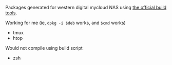 Packages generated for western digital mycloud NAS using [the official build tools](http://support.wdc.com/product/download.asp?groupid=904&sid=233&lang=en).

Working for me (ie, `dpkg -i $deb` works, and `$cmd` works)
- tmux
- htop

Would not compile using build script
- zsh
